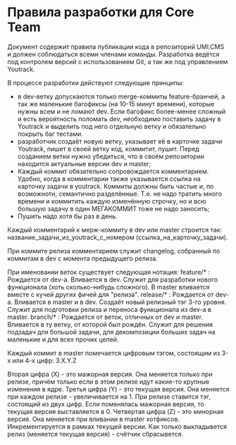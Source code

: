 Правила разработки для Core Team
=============

Документ содержит правила публикации кода в репозиторий UMI.CMS и должен соблюдаться всеми членами команды.
Разработка ведётся под контролем версий с использованием Git, а так же под управлением Youtrack.

В процессе разработки действуют следующие принципы:
- в dev-ветку допускаются только merge-коммиты feature-бранчей, а так же маленькие багофиксы (на 10-15 минут времени),
которые нужны всем и не ломают dev.
Если багофикс более-менее сложный и есть вероятность поломать dev, необходимо поставить задачу в Youtrack и
выделить под него отдельную ветку и обязательно покрыть баг тестами.
- разработчик создаёт новую ветку, указывает её в карточке задачи Youtrack, пишет в своей ветку код, коммитит, пушит.
Перед созданием ветки нужно убедиться, что в своём репозитории находится актуальные версии dev и master;
- Каждый коммит обязательно сопровождается комментарием. Удобно, когда в комментарии также указывается ссылка на
карточку задачи в youtrack. Коммиты должны быть частые и, по возможноти, семантично разделённые.
Т.е. не надо тратить много времени и коммитить каждую изменённую строчку,
но и всю большую задачу в один МЕГАКОММИТ тоже не надо заносить;
- Пушить надо хотя бы раз в день.

Каждый комментарий к мерж-коммиту в dev или master строится так: название_задачи_из_youtrack_с_номером (ссылка_на_карточку_задачи).

При коммите релиза комментарием служит changelog, собранный по коммитам в dev с момента предыдущего релиза.

При именовании веток существует следующая нотация:
    feature/* : Рождается от dev-а. Вливается в dev. Служит для разработки нового функционала (хоть сколько-нибудь сложного). В master вливается вместе с кучей других фичей для "релиза".
    release/* : Рождается от dev-а. Вливается в master и в dev. Создаёт новый релизный тэг 3-го уровня. Служит для подготовки релиза и переноса функционала из dev-а в master.
    branch/* : Рождается от веток, отличных от dev и master. Вливается в ту ветку, от которой был рождён. Служит для решения подзадач для большой задачи, для декомпозиции больших задач на маленькие и для всех прочих целей.

Каждый коммит в master помечается цифровым тэгом, состоящим из 3-х или 4-х цифр: 3.X.Y.Z

Вторая цифра (X) - это мажорная версия. Она меняется только при релизе, причём только если в этом релизе идут какие-то крупные изменения в ядре.
Третья цифра (Y) - это текущая версия. Она меняется при каждом релизе - увеличивается на 1. При релизе ставится тэг, состоящий из двух цифр. Если поменялась мажорная версия, то текущая версия выставляется в 0.
Четвертая цифра (Z) - это минорная версия. Она меняется при вливании в master хотфиксов. Инкрементируется в рамках текущей версии. Как только выкладывется релиз (меняется текущая версия) - счётчик сбрасывется.
